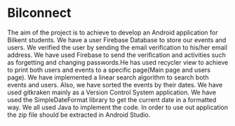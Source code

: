 # Bilconnect
The aim of the project is to achieve to develop an Android application for Bilkent students.
We have a user Firebase Database to store our events and users. We verified the user by sending the
email verification to his/her email address. We have used Firebase to send the verification and
activities such as forgetting and changing passwords.He has used recycler view to achieve to print 
both users and events to a specific page(Main page and users page). We have implemented a linear 
search algorithm to search both events and users. Also, we have sorted the events by their dates. 
We have used gitkraken mainly as a Version Control System application. We have used the 
SimpleDateFormat library to get the current date in a formatted way. We all used Java to implement 
the code. In order to use out application the zip file should be extracted in Android Studio.